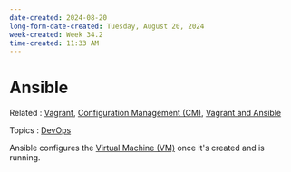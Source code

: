 ```yaml
---
date-created: 2024-08-20
long-form-date-created: Tuesday, August 20, 2024
week-created: Week 34.2
time-created: 11:33 AM
---
```


# Ansible

Related : [Vagrant](../3-permanent-notes-🧲/Vagrant.md), [Configuration Management (CM)](<../3-permanent-notes-🧲/Configuration%20Management%20(CM).md>), [Vagrant and Ansible](../Book%20Notes%20and%20References%20Library%20📚/DevOps%20for%20the%20Desperate/Vagrant%20and%20Ansible.md)

Topics : [DevOps](DevOps)

Ansible configures the [Virtual Machine (VM)](<../3-permanent-notes-🧲/Virtual%20Machine%20(VM).md>) once it's created and is running.

